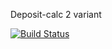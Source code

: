 Deposit-calc 2 variant

[![Build Status](https://travis-ci.org/bezsildavno/deposit-calc.svg?branch=master)](https://travis-ci.org/bezsildavno/deposit-calc)

